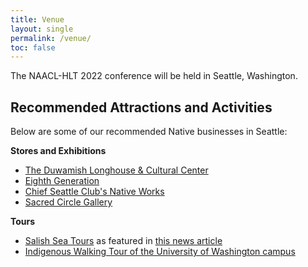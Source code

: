 ```yaml
---
title: Venue
layout: single
permalink: /venue/
toc: false
---
```


The NAACL-HLT 2022 conference will be held in Seattle, Washington.

## Recommended Attractions and Activities

Below are some of our recommended Native businesses in Seattle:

**Stores and Exhibitions**

* [The Duwamish Longhouse & Cultural Center](https://www.duwamishtribe.org/store)
* [Eighth Generation](https://eighthgeneration.com/)
* [Chief Seattle Club's Native Works](https://nativeworkscsc.org/)
* [Sacred Circle Gallery](https://www.unitedindians.org/arts-culture/sacred-circle-gallery/)

**Tours**

* [Salish Sea Tours](https://www.salishseatours.com/) as featured in [this news article](https://www.thenewstribune.com/news/state/washington/article252380503.html)
* [Indigenous Walking Tour of the University of Washington campus](https://www.washington.edu/news/2021/09/22/get-to-know-the-uw-campus-with-indigenous-walking-tour/)
